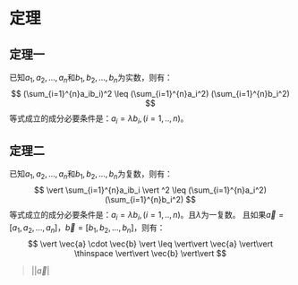 # 定理
## 定理一
已知$a_1,a_2,...,a_n$和$b_1,b_2,...,b_n$为实数，则有：
$$
(\sum_{i=1}^{n}a_ib_i)^2 
\leq
(\sum_{i=1}^{n}a_i^2)
(\sum_{i=1}^{n}b_i^2)
$$
等式成立的成分必要条件是：$a_i = \lambda{b_i}, (i = 1,..,n)$。 
## 定理二
已知$a_1,a_2,...,a_n$和$b_1,b_2,...,b_n$为复数，则有：
$$
\vert \sum_{i=1}^{n}a_ib_i \vert ^2
\leq
(\sum_{i=1}^{n}a_i^2)
(\sum_{i=1}^{n}b_i^2)
$$
等式成立的成分必要条件是：$a_i = \lambda{b_i}, (i = 1,..,n)$。且$\lambda$为一复数。
且如果$\vec{a} = [a_1,a_2,...,a_n]$，$\vec{b} = [b_1,b_2,...,b_n]$，则有：
$$
\vert \vec{a} \cdot \vec{b} \vert 
\leq
\vert\vert \vec{a} \vert\vert
\thinspace
\vert\vert \vec{b} \vert\vert
$$
> $\vert\vert \vec{a} \vert$